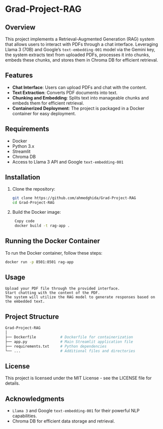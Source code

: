 # Grad-Project-RAG
## Overview

This project implements a Retrieval-Augmented Generation (RAG) system that allows users to interact with PDFs through a chat interface. Leveraging Llama 3 (70B) and Google’s `text-embedding-001` model via the Gemini key, the system extracts text from uploaded PDFs, processes it into chunks, embeds these chunks, and stores them in Chroma DB for efficient retrieval.

## Features

- **Chat Interface**: Users can upload PDFs and chat with the content.
- **Text Extraction**: Converts PDF documents into text.
- **Chunking and Embedding**: Splits text into manageable chunks and embeds them for efficient retrieval.
- **Containerized Deployment**: The project is packaged in a Docker container for easy deployment.

## Requirements

- Docker
- Python 3.x
- Streamlit
- Chroma DB
- Access to Llama 3 API and Google `text-embedding-001`

## Installation

1. Clone the repository:
   ```bash
   git clone https://github.com/ahmedghida/Grad-Project-RAG
   cd Grad-Project-RAG
   ``` 

2. Build the Docker image:
   ``` bash
    Copy code
    docker build -t rag-app .
    ```

## Running the Docker Container

To run the Docker container, follow these steps:

```bash
docker run -p 8501:8501 rag-app
```
## Usage
    Upload your PDF file through the provided interface.
    Start chatting with the content of the PDF.
    The system will utilize the RAG model to generate responses based on the embedded text.

## Project Structure
``` bash
Grad-Project-RAG
│
├── Dockerfile           # Dockerfile for containerization
├── app.py               # Main Streamlit application file
├── requirements.txt     # Python dependencies
└── ...                  # Additional files and directories

```
## License

This project is licensed under the MIT License - see the LICENSE file for details.

## Acknowledgments

- `Llama 3` and Google `text-embedding-001` for their powerful NLP capabilities.
- Chroma DB for efficient data storage and retrieval.
